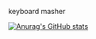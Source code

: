 keyboard masher

[![Anurag's GitHub stats](https://github-readme-stats-git-masterrstaa-rickstaa.vercel.app/api?username=imaspacecat&theme=tokyonight&show_icons=true)](https://github.com/anuraghazra/github-readme-stats)
